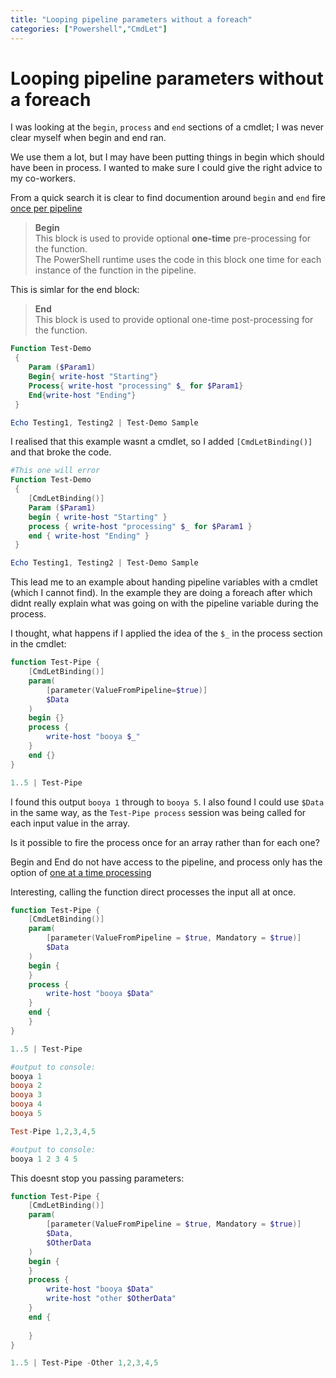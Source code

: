 ```yaml
---
title: "Looping pipeline parameters without a foreach"
categories: ["Powershell","CmdLet"]
---
```

# Looping pipeline parameters without a foreach

I was looking at the `begin`, `process` and `end` sections of a cmdlet; I was never clear myself when begin and end ran.

We use them a lot, but I may have been putting things in begin which should have been in process. I wanted to make sure I could give the right advice to my co-workers.

From a quick search it is clear to find documention around `begin` and `end` fire [once per pipeline](https://ss64.com/ps/syntax-function-input.html)

>**Begin**  
>This block is used to provide optional **one-time** pre-processing for the function.  
>The PowerShell runtime uses the code in this block one time for each instance of the function in the pipeline.

This is simlar for the end block:

>**End**  
>This block is used to provide optional one-time post-processing for the function.

```powershell
Function Test-Demo
 {
    Param ($Param1)
    Begin{ write-host "Starting"}
    Process{ write-host "processing" $_ for $Param1}
    End{write-host "Ending"}
 }

Echo Testing1, Testing2 | Test-Demo Sample
```

I realised that this example wasnt a cmdlet, so I added `[CmdLetBinding()]` and that broke the code.

```powershell
#This one will error
Function Test-Demo
 {
    [CmdLetBinding()]
    Param ($Param1)
    begin { write-host "Starting" }
    process { write-host "processing" $_ for $Param1 }
    end { write-host "Ending" }
 }

Echo Testing1, Testing2 | Test-Demo Sample
```

This lead me to an example about handing pipeline variables with a cmdlet (which I cannot find). In the example they are doing a foreach after which didnt really explain what was going on with the pipeline variable during the process.

I thought, what happens if I applied the idea of the `$_` in the process section in the cmdlet:

```powershell
function Test-Pipe {
    [CmdLetBinding()]
    param(
        [parameter(ValueFromPipeline=$true)]
        $Data
    )
    begin {}
    process {
        write-host "booya $_"
    }
    end {}
}

1..5 | Test-Pipe
```

I found this output `booya 1` through to `booya 5`. I also found I could use `$Data` in the same way, as the `Test-Pipe process` session was being called for each input value in the array.

Is it possible to fire the process once for an array rather than for each one?

Begin and End do not have access to the pipeline, and process only has the option of [one at a time processing](https://docs.microsoft.com/en-us/powershell/module/microsoft.powershell.core/about/about_pipelines?view=powershell-6#one-at-a-time-processing)

Interesting, calling the function direct processes the input all at once.

```powershell
function Test-Pipe {
    [CmdLetBinding()]
    param(
        [parameter(ValueFromPipeline = $true, Mandatory = $true)]
        $Data
    )
    begin {
    }
    process {
        write-host "booya $Data"
    }
    end {
    }
}

1..5 | Test-Pipe

#output to console:
booya 1
booya 2
booya 3
booya 4
booya 5

Test-Pipe 1,2,3,4,5

#output to console:
booya 1 2 3 4 5
```

This doesnt stop you passing parameters:

```powershell
function Test-Pipe {
    [CmdLetBinding()]
    param(
        [parameter(ValueFromPipeline = $true, Mandatory = $true)]
        $Data,
        $OtherData
    )
    begin {        
    }
    process {
        write-host "booya $Data"
        write-host "other $OtherData"
    }
    end {
        
    }
}

1..5 | Test-Pipe -Other 1,2,3,4,5
```